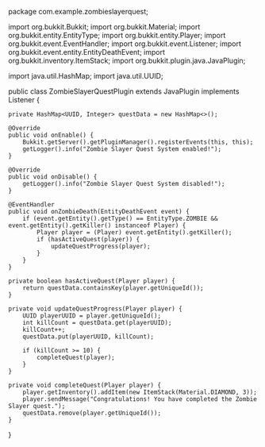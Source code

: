 package com.example.zombieslayerquest;

import org.bukkit.Bukkit;
import org.bukkit.Material;
import org.bukkit.entity.EntityType;
import org.bukkit.entity.Player;
import org.bukkit.event.EventHandler;
import org.bukkit.event.Listener;
import org.bukkit.event.entity.EntityDeathEvent;
import org.bukkit.inventory.ItemStack;
import org.bukkit.plugin.java.JavaPlugin;

import java.util.HashMap;
import java.util.UUID;

public class ZombieSlayerQuestPlugin extends JavaPlugin implements Listener {

    private HashMap<UUID, Integer> questData = new HashMap<>();

    @Override
    public void onEnable() {
        Bukkit.getServer().getPluginManager().registerEvents(this, this);
        getLogger().info("Zombie Slayer Quest System enabled!");
    }

    @Override
    public void onDisable() {
        getLogger().info("Zombie Slayer Quest System disabled!");
    }

    @EventHandler
    public void onZombieDeath(EntityDeathEvent event) {
        if (event.getEntity().getType() == EntityType.ZOMBIE && event.getEntity().getKiller() instanceof Player) {
            Player player = (Player) event.getEntity().getKiller();
            if (hasActiveQuest(player)) {
                updateQuestProgress(player);
            }
        }
    }

    private boolean hasActiveQuest(Player player) {
        return questData.containsKey(player.getUniqueId());
    }

    private void updateQuestProgress(Player player) {
        UUID playerUUID = player.getUniqueId();
        int killCount = questData.get(playerUUID);
        killCount++;
        questData.put(playerUUID, killCount);

        if (killCount >= 10) {
            completeQuest(player);
        }
    }

    private void completeQuest(Player player) {
        player.getInventory().addItem(new ItemStack(Material.DIAMOND, 3));
        player.sendMessage("Congratulations! You have completed the Zombie Slayer quest.");
        questData.remove(player.getUniqueId());
    }
}
